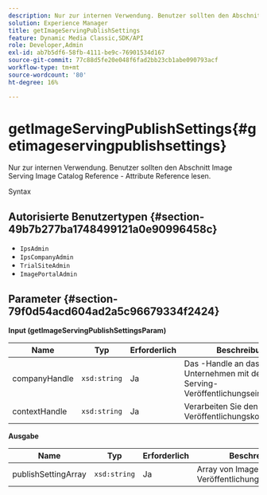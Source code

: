 ```yaml
---
description: Nur zur internen Verwendung. Benutzer sollten den Abschnitt Image Serving Image Catalog Reference - Attribute Reference lesen.
solution: Experience Manager
title: getImageServingPublishSettings
feature: Dynamic Media Classic,SDK/API
role: Developer,Admin
exl-id: ab7b5df6-58fb-4111-be9c-76901534d167
source-git-commit: 77c88d5fe20e048f6fad2bb23cb1abe090793acf
workflow-type: tm+mt
source-wordcount: '80'
ht-degree: 16%

---
```


# getImageServingPublishSettings{#getimageservingpublishsettings}

Nur zur internen Verwendung. Benutzer sollten den Abschnitt Image Serving Image Catalog Reference - Attribute Reference lesen.

Syntax

## Autorisierte Benutzertypen {#section-49b7b277ba1748499121a0e90996458c}

* `IpsAdmin`
* `IpsCompanyAdmin`
* `TrialSiteAdmin`
* `ImagePortalAdmin`

## Parameter {#section-79f0d54acd604ad2a5c96679334f2424}

**Input (getImageServingPublishSettingsParam)**

| Name | Typ | Erforderlich | Beschreibung |
|---|---|---|---|
| companyHandle | `xsd:string` | Ja | Das -Handle an das Unternehmen mit den Image-Serving-Veröffentlichungseinstellungen. |
| contextHandle | `xsd:string` | Ja | Verarbeiten Sie den Veröffentlichungskontext. |

**Ausgabe**

| Name | Typ | Erforderlich | Beschreibung |
|---|---|---|---|
| publishSettingArray | `xsd:string` | Ja | Array von Image-Server-Veröffentlichungseinstellungen. |
